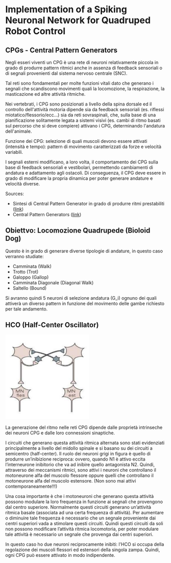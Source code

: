 Implementation of a Spiking Neuronal Network for Quadruped Robot Control
================================

CPGs - Central Pattern Generators
--------------------------------

Negli esseri viventi un CPG è una rete di neuroni relativamente piccola in grado di produrre pattern ritmici anche in assenza di feedback sensoriali o di segnali provenienti dal sistema nervoso centrale (SNC). 

Tal reti sono fondamentali per molte funzioni vitali dato che generano i segnali che scandiscono movimenti quali la locomozione, la respirazione, la masticazione ed altre attività ritmiche.

Nei vertebrati, i CPG sono posizionati a livello della spina dorsale ed il controllo dell'attività motoria dipende sia da feedback sensoriali (es. riflessi miotatico/flessorio/ecc...) sia da reti sovraspinali, che, sulla base di una pianificazione solitamente legata a sistemi visivi (es. cambi di ritmo basati sul percorso che si deve compiere) attivano i CPG, determinando l'andatura dell'animale.

Funzione dei CPG: selezione di quali muscoli devono essere attivati (intensità e tempo): pattern di movimento caratterizzati da forze e velocità variabili. 

I segnali esterni modificano, a loro volta, il comportamento dei CPG sulla base di feedback sensoriali e vestibolari, permettendo cambiamenti di andatura e adattamento agli ostacoli. Di conseguenza, il CPG deve essere in grado di modificare la propria dinamica per poter generare andature e velocità diverse.

Sources: 

* Sintesi di Central Pattern Generator in grado di produrre ritmi prestabiliti ([link](https://web.uniroma1.it/et2018/sites/default/files/memorie/Lodi.pdf))
* Central Pattern Generators ([link](https://en.wikipedia.org/wiki/Central_pattern_generator))

Obiettvo: Locomozione Quadrupede (Bioloid Dog)
--------------------------------

Questo è in grado di generare diverse tipologie di andature, in questo caso verranno studiate:

* Camminata (Walk)
* Trotto (Trot)
* Galoppo (Gallop)
* Camminata Diagonale (Diagonal Walk)
* Saltello (Bound)

Si avranno quindi 5 neuroni di selezione andatura (G_i) ognuno dei quali attiverà un diverso pattern in funzione del movimento delle gambe richiesto per tale andamento.

HCO (Half-Center Oscillator)
------------------------------

![](images/HCO.PNG)

La generazione del ritmo nelle reti CPG dipende dalle proprietà intrinseche dei neuroni CPG e dalle loro connessioni sinaptiche.

I circuiti che generano questa attività ritmica alternata sono stati evidenziati principalmente a livello del midollo spinale e si basano su dei circuiti a semicentro (half-center). Il ruolo dei neuroni grigi in figura è quello di produrre un’inibizione reciproca: ovvero, quando N1 è attivo eccita l’interneurone inibitorio che va ad inibire quello antagonista N2. Quindi, attraverso dei meccanismi ritmici, sono attivi i neuroni che controllano il motoneurone alfa del muscolo flessore oppure quelli che controllano il motoneurone alfa del muscolo estensore. (Non sono mai attivi contemporaneamente!!!) 

Una cosa importante è che i motoneuroni che generano questa attività possono modulare la loro frequenza in funzione ai segnali che provengono dal centro superiore. Normalmente questi circuiti generano un’attività ritmica basale (associata ad una certa frequenza di attività). Per aumentare o diminuire tale frequenza è necessario che un segnale proveniente dai centri superiori vada a stimolare questi circuiti. Quindi questi circuiti da soli non possono modificare l’attività ritmica locomotoria, per poter modulare tale attività è necessario un segnale che provenga dai centri superiori.

In questo caso ho due neuroni reciprocamente inibiti: l'HCO si occupa della regolazione dei muscoli flessori ed estensori della singola zampa. Quindi, ogni CPG può essere attivato in modo indipendente.






